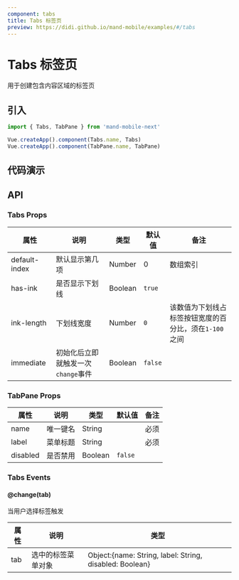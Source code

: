 ```yaml
---
component: tabs
title: Tabs 标签页
preview: https://didi.github.io/mand-mobile/examples/#/tabs
---
```


# Tabs 标签页

用于创建包含内容区域的标签页

## 引入

```javascript
import { Tabs, TabPane } from 'mand-mobile-next'

Vue.createApp().component(Tabs.name, Tabs)
Vue.createApp().component(TabPane.name, TabPane)
```

## 代码演示

<demo-wrapper
  src="src/packages/tabs/demo"
/>

## API

### Tabs Props

|属性 | 说明 | 类型 | 默认值 | 备注|
|----|-----|------|------|------|
| default-index | 默认显示第几项 | Number | 0 | 数组索引 |
| has-ink |是否显示下划线|Boolean|`true`| |
| ink-length |下划线宽度|Number|`0`|该数值为下划线占标签按钮宽度的百分比，须在`1-100`之间|
| immediate |初始化后立即就触发一次`change`事件|Boolean|`false`| |

### TabPane Props

|属性 | 说明 | 类型 | 默认值 | 备注|
|----|-----|------|------|------|
|name|唯一键名|String| |必须|
|label|菜单标题|String| |必须|
|disabled|是否禁用|Boolean|`false`| |

### Tabs Events

#### @change(tab)

当用户选择标签触发

|属性 | 说明 | 类型|
|----|-----|------|
|tab|选中的标签菜单对象|Object:{name: String, label: String, disabled: Boolean}|
